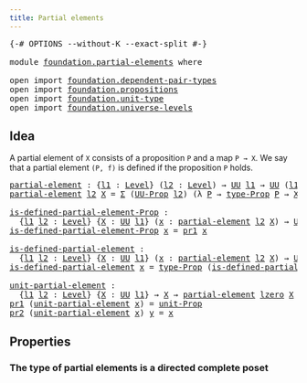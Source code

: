 ```yaml
---
title: Partial elements
---
```


<pre class="Agda"><a id="42" class="Symbol">{-#</a> <a id="46" class="Keyword">OPTIONS</a> <a id="54" class="Pragma">--without-K</a> <a id="66" class="Pragma">--exact-split</a> <a id="80" class="Symbol">#-}</a>

<a id="85" class="Keyword">module</a> <a id="92" href="foundation.partial-elements.html" class="Module">foundation.partial-elements</a> <a id="120" class="Keyword">where</a>

<a id="127" class="Keyword">open</a> <a id="132" class="Keyword">import</a> <a id="139" href="foundation.dependent-pair-types.html" class="Module">foundation.dependent-pair-types</a>
<a id="171" class="Keyword">open</a> <a id="176" class="Keyword">import</a> <a id="183" href="foundation.propositions.html" class="Module">foundation.propositions</a>
<a id="207" class="Keyword">open</a> <a id="212" class="Keyword">import</a> <a id="219" href="foundation.unit-type.html" class="Module">foundation.unit-type</a>
<a id="240" class="Keyword">open</a> <a id="245" class="Keyword">import</a> <a id="252" href="foundation.universe-levels.html" class="Module">foundation.universe-levels</a>
</pre>
## Idea

A partial element of `X` consists of a proposition `P` and a map `P → X`. We say that a partial element `(P, f)` is defined if the proposition `P` holds.

<pre class="Agda"><a id="partial-element"></a><a id="456" href="foundation.partial-elements.html#456" class="Function">partial-element</a> <a id="472" class="Symbol">:</a> <a id="474" class="Symbol">{</a><a id="475" href="foundation.partial-elements.html#475" class="Bound">l1</a> <a id="478" class="Symbol">:</a> <a id="480" href="Agda.Primitive.html#597" class="Postulate">Level</a><a id="485" class="Symbol">}</a> <a id="487" class="Symbol">(</a><a id="488" href="foundation.partial-elements.html#488" class="Bound">l2</a> <a id="491" class="Symbol">:</a> <a id="493" href="Agda.Primitive.html#597" class="Postulate">Level</a><a id="498" class="Symbol">)</a> <a id="500" class="Symbol">→</a> <a id="502" href="foundation-core.universe-levels.html#222" class="Primitive">UU</a> <a id="505" href="foundation.partial-elements.html#475" class="Bound">l1</a> <a id="508" class="Symbol">→</a> <a id="510" href="foundation-core.universe-levels.html#222" class="Primitive">UU</a> <a id="513" class="Symbol">(</a><a id="514" href="foundation.partial-elements.html#475" class="Bound">l1</a> <a id="517" href="Agda.Primitive.html#810" class="Primitive Operator">⊔</a> <a id="519" href="Agda.Primitive.html#780" class="Primitive">lsuc</a> <a id="524" href="foundation.partial-elements.html#488" class="Bound">l2</a><a id="526" class="Symbol">)</a>
<a id="528" href="foundation.partial-elements.html#456" class="Function">partial-element</a> <a id="544" href="foundation.partial-elements.html#544" class="Bound">l2</a> <a id="547" href="foundation.partial-elements.html#547" class="Bound">X</a> <a id="549" class="Symbol">=</a> <a id="551" href="foundation-core.dependent-pair-types.html#502" class="Record">Σ</a> <a id="553" class="Symbol">(</a><a id="554" href="foundation-core.propositions.html#1380" class="Function">UU-Prop</a> <a id="562" href="foundation.partial-elements.html#544" class="Bound">l2</a><a id="564" class="Symbol">)</a> <a id="566" class="Symbol">(λ</a> <a id="569" href="foundation.partial-elements.html#569" class="Bound">P</a> <a id="571" class="Symbol">→</a> <a id="573" href="foundation-core.propositions.html#1482" class="Function">type-Prop</a> <a id="583" href="foundation.partial-elements.html#569" class="Bound">P</a> <a id="585" class="Symbol">→</a> <a id="587" href="foundation.partial-elements.html#547" class="Bound">X</a><a id="588" class="Symbol">)</a>

<a id="is-defined-partial-element-Prop"></a><a id="591" href="foundation.partial-elements.html#591" class="Function">is-defined-partial-element-Prop</a> <a id="623" class="Symbol">:</a>
  <a id="627" class="Symbol">{</a><a id="628" href="foundation.partial-elements.html#628" class="Bound">l1</a> <a id="631" href="foundation.partial-elements.html#631" class="Bound">l2</a> <a id="634" class="Symbol">:</a> <a id="636" href="Agda.Primitive.html#597" class="Postulate">Level</a><a id="641" class="Symbol">}</a> <a id="643" class="Symbol">{</a><a id="644" href="foundation.partial-elements.html#644" class="Bound">X</a> <a id="646" class="Symbol">:</a> <a id="648" href="foundation-core.universe-levels.html#222" class="Primitive">UU</a> <a id="651" href="foundation.partial-elements.html#628" class="Bound">l1</a><a id="653" class="Symbol">}</a> <a id="655" class="Symbol">(</a><a id="656" href="foundation.partial-elements.html#656" class="Bound">x</a> <a id="658" class="Symbol">:</a> <a id="660" href="foundation.partial-elements.html#456" class="Function">partial-element</a> <a id="676" href="foundation.partial-elements.html#631" class="Bound">l2</a> <a id="679" href="foundation.partial-elements.html#644" class="Bound">X</a><a id="680" class="Symbol">)</a> <a id="682" class="Symbol">→</a> <a id="684" href="foundation-core.propositions.html#1380" class="Function">UU-Prop</a> <a id="692" href="foundation.partial-elements.html#631" class="Bound">l2</a>
<a id="695" href="foundation.partial-elements.html#591" class="Function">is-defined-partial-element-Prop</a> <a id="727" href="foundation.partial-elements.html#727" class="Bound">x</a> <a id="729" class="Symbol">=</a> <a id="731" href="foundation-core.dependent-pair-types.html#592" class="Field">pr1</a> <a id="735" href="foundation.partial-elements.html#727" class="Bound">x</a>

<a id="is-defined-partial-element"></a><a id="738" href="foundation.partial-elements.html#738" class="Function">is-defined-partial-element</a> <a id="765" class="Symbol">:</a>
  <a id="769" class="Symbol">{</a><a id="770" href="foundation.partial-elements.html#770" class="Bound">l1</a> <a id="773" href="foundation.partial-elements.html#773" class="Bound">l2</a> <a id="776" class="Symbol">:</a> <a id="778" href="Agda.Primitive.html#597" class="Postulate">Level</a><a id="783" class="Symbol">}</a> <a id="785" class="Symbol">{</a><a id="786" href="foundation.partial-elements.html#786" class="Bound">X</a> <a id="788" class="Symbol">:</a> <a id="790" href="foundation-core.universe-levels.html#222" class="Primitive">UU</a> <a id="793" href="foundation.partial-elements.html#770" class="Bound">l1</a><a id="795" class="Symbol">}</a> <a id="797" class="Symbol">(</a><a id="798" href="foundation.partial-elements.html#798" class="Bound">x</a> <a id="800" class="Symbol">:</a> <a id="802" href="foundation.partial-elements.html#456" class="Function">partial-element</a> <a id="818" href="foundation.partial-elements.html#773" class="Bound">l2</a> <a id="821" href="foundation.partial-elements.html#786" class="Bound">X</a><a id="822" class="Symbol">)</a> <a id="824" class="Symbol">→</a> <a id="826" href="foundation-core.universe-levels.html#222" class="Primitive">UU</a> <a id="829" href="foundation.partial-elements.html#773" class="Bound">l2</a>
<a id="832" href="foundation.partial-elements.html#738" class="Function">is-defined-partial-element</a> <a id="859" href="foundation.partial-elements.html#859" class="Bound">x</a> <a id="861" class="Symbol">=</a> <a id="863" href="foundation-core.propositions.html#1482" class="Function">type-Prop</a> <a id="873" class="Symbol">(</a><a id="874" href="foundation.partial-elements.html#591" class="Function">is-defined-partial-element-Prop</a> <a id="906" href="foundation.partial-elements.html#859" class="Bound">x</a><a id="907" class="Symbol">)</a>

<a id="unit-partial-element"></a><a id="910" href="foundation.partial-elements.html#910" class="Function">unit-partial-element</a> <a id="931" class="Symbol">:</a>
  <a id="935" class="Symbol">{</a><a id="936" href="foundation.partial-elements.html#936" class="Bound">l1</a> <a id="939" href="foundation.partial-elements.html#939" class="Bound">l2</a> <a id="942" class="Symbol">:</a> <a id="944" href="Agda.Primitive.html#597" class="Postulate">Level</a><a id="949" class="Symbol">}</a> <a id="951" class="Symbol">{</a><a id="952" href="foundation.partial-elements.html#952" class="Bound">X</a> <a id="954" class="Symbol">:</a> <a id="956" href="foundation-core.universe-levels.html#222" class="Primitive">UU</a> <a id="959" href="foundation.partial-elements.html#936" class="Bound">l1</a><a id="961" class="Symbol">}</a> <a id="963" class="Symbol">→</a> <a id="965" href="foundation.partial-elements.html#952" class="Bound">X</a> <a id="967" class="Symbol">→</a> <a id="969" href="foundation.partial-elements.html#456" class="Function">partial-element</a> <a id="985" href="Agda.Primitive.html#764" class="Primitive">lzero</a> <a id="991" href="foundation.partial-elements.html#952" class="Bound">X</a>
<a id="993" href="foundation-core.dependent-pair-types.html#592" class="Field">pr1</a> <a id="997" class="Symbol">(</a><a id="998" href="foundation.partial-elements.html#910" class="Function">unit-partial-element</a> <a id="1019" href="foundation.partial-elements.html#1019" class="Bound">x</a><a id="1020" class="Symbol">)</a> <a id="1022" class="Symbol">=</a> <a id="1024" href="foundation.unit-type.html#2966" class="Function">unit-Prop</a>
<a id="1034" href="foundation-core.dependent-pair-types.html#604" class="Field">pr2</a> <a id="1038" class="Symbol">(</a><a id="1039" href="foundation.partial-elements.html#910" class="Function">unit-partial-element</a> <a id="1060" href="foundation.partial-elements.html#1060" class="Bound">x</a><a id="1061" class="Symbol">)</a> <a id="1063" href="foundation.partial-elements.html#1063" class="Bound">y</a> <a id="1065" class="Symbol">=</a> <a id="1067" href="foundation.partial-elements.html#1060" class="Bound">x</a>
</pre>
## Properties

### The type of partial elements is a directed complete poset

